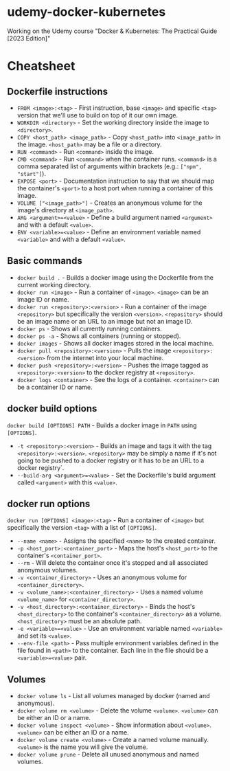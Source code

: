 # udemy-docker-kubernetes
Working on the Udemy course "Docker &amp; Kubernetes: The Practical Guide [2023 Edition]"


# Cheatsheet

## Dockerfile instructions
- `FROM <image>:<tag>` - First instruction, base `<image>` and specific `<tag>` version that we'll use to build on top of it our own image.
- `WORKDIR <directory>` - Set the working directory inside the image to `<directory>`.
- `COPY <host_path> <image_path>` - Copy `<host_path>` into `<image_path>` in the image. `<host_path>` may be a file or a directory.
- `RUN <command>` - Run `<command>` inside the image.
- `CMD <command>` - Run `<command>` when the container runs. `<command>` is a comma separated list of arguments within brackets (e.g.: `["npm", "start"]`).
- `EXPOSE <port>` - Documentation instruction to say that we should map the container's `<port>` to a host port when running a container of this image.
- `VOLUME ["<image_path>"]` - Creates an anonymous volume for the image's directory at `<image_path>`.
- `ARG <argument>=<value>` - Define a build argument named `<argument>` and with a default `<value>`.
- `ENV <variable>=<value>` - Define an environment variable named `<variable>` and with a default `<value>`.

## Basic commands
- `docker build .` - Builds a docker image using the Dockerfile from the current working directory.
- `docker run <image>` - Run a container of `<image>`. `<image>` can be an image ID or name.
- `docker run <repository>:<version>` - Run a container of the image `<repository>` but specifically the version `<version>`. `<repository>` should be an image name or an URL to an image but not an image ID.
- `docker ps` - Shows all currently running containers.
- `docker ps -a` - Shows all containers (running or stopped).
- `docker images` - Shows all docker images stored in the local machine.
- `docker pull <repository>:<version>` - Pulls the image `<repository>:<version>` from the internet into your local machine.
- `docker push <repository>:<version>` - Pushes the image tagged as `<repository>:<version>` to the docker registry at `<repository>`.
- `docker logs <container>` - See the logs of a container. `<container>` can be a container ID or name.

## docker build options
`docker build [OPTIONS] PATH` - Builds a docker image in `PATH` using `[OPTIONS]`.

- `-t <repository>:<version>` - Builds an image and tags it with the tag `<repository>:<version>`. `<repository>` may be simply a name if it's not going to be pushed to a docker registry or it has to be an URL to a docker registry`.
- `--build-arg <argument>=<value>` - Set the Dockerfile's build argument called `<argument>` with this `<value>`.

## docker run options
`docker run [OPTIONS] <image>:<tag>` - Run a container of `<image>` but specifically the version `<tag>` with a list of `[OPTIONS]`.

- `--name <name>` - Assigns the specified `<name>` to the created container.
- `-p <host_port>:<container_port>` - Maps the host's `<host_port>` to the container's `<container_port>`.
- `--rm` - Will delete the container once it's stopped and all associated anonymous volumes.
- `-v <container_directory>` - Uses an anonymous volume for `<container_directory>`.
- `-v <volume_name>:<container_directory>` - Uses a named volume `<volume_name>` for `<container_directory>`.
- `-v <host_directory>:<container_directory>` - Binds the host's `<host_directory>` to the container's `<container_directory>` as a volume. `<host_directory>` must be an absolute path.
- `-e <variable>=<value>` - Use an environment variable named `<variable>` and set its `<value>`.
- `--env-file <path>` - Pass multiple environment variables defined in the file found in `<path>` to the container. Each line in the file should be a `<variable>=<value>` pair.

## Volumes
- `docker volume ls` - List all volumes managed by docker (named and anonymous).
- `docker volume rm <volume>` - Delete the volume `<volume>`. `<volume>` can be either an ID or a name.
- `docker volume inspect <volume>` - Show information about `<volume>`. `<volume>` can be either an ID or a name.
- `docker volume create <volume>` - Create a named volume manually.  `<volume>` is the name you will give the volume.
- `docker volume prune` - Delete all unused anonymous and named volumes.
